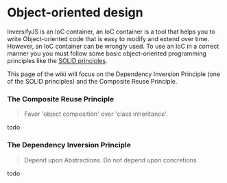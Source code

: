 # Object-oriented design
InversifyJS is an IoC container, an IoC container is a tool that helps you to write Object-oriented code that is easy to modify and extend over time. However, an IoC container can be wrongly used. To use an IoC in a correct manner you you must follow some basic object-oriented programming principles like the [SOLID principles](https://en.wikipedia.org/wiki/SOLID_(object-oriented_design)).

This page of the wiki will focus on the Dependency Inversion Principle (one of the SOLID principles) and the Composite Reuse Principle.

### The Composite Reuse Principle

> Favor 'object composition' over 'class inheritance'.

todo

### The Dependency Inversion Principle

> Depend upon Abstractions. Do not depend upon concretions.

todo
